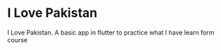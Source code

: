 # I Love Pakistan
I Love Pakistan. A basic app in flutter to practice what I have learn form course
